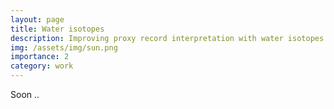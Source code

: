 ```yaml
---
layout: page
title: Water isotopes 
description: Improving proxy record interpretation with water isotopes modeling (ongoing) 
img: /assets/img/sun.png
importance: 2
category: work
---
```


Soon ..
